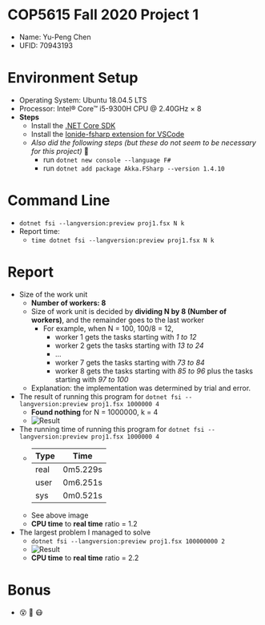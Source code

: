# COP5615 Fall 2020 Project 1 
  * Name: Yu-Peng Chen
  * UFID: 70943193
# Environment Setup
  * Operating System: Ubuntu 18.04.5 LTS
  * Processor: Intel® Core™ i5-9300H CPU @ 2.40GHz × 8 
  * __Steps__
    * Install the [.NET Core SDK](https://dotnet.microsoft.com/download)
    * Install the [Ionide-fsharp extension for VSCode](https://marketplace.visualstudio.com/items?itemName=Ionide.Ionide-fsharp)
    * *Also did the following steps (but these do not seem to be necessary for this project)* :thinking:
      * run ```dotnet new console --language F#```
      * run ```dotnet add package Akka.FSharp --version 1.4.10```
# Command Line
  * ```dotnet fsi --langversion:preview proj1.fsx N k```
  * Report time:
    * ```time dotnet fsi --langversion:preview proj1.fsx N k```

# Report
  * Size of the work unit
    * __Number of workers: 8__
    * Size of work unit is decided by __dividing N by 8 (Number of workers)__, and the remainder goes to the last worker
      * For example, when N = 100, 100/8 = 12,
        * worker 1 gets the tasks starting with _1 to 12_
        * worker 2 gets the tasks starting with _13 to 24_
        * ...
        * worker 7 gets the tasks starting with _73 to 84_
        * worker 8 gets the tasks starting with _85 to 96_ plus the tasks starting with _97 to 100_
    * Explanation: the implementation was determined by trial and error.
  * The result of running this program for ```dotnet fsi --langversion:preview proj1.fsx 1000000 4```
    * __Found nothing__ for N = 1000000, k = 4
    * ![Result](https://github.com/ypchen520/UF-COP5615-DOS/blob/master/Images/result-1000000-4.png)
  * The running time of running this program for ```dotnet fsi --langversion:preview proj1.fsx 1000000 4```
    * | Type | Time |
      | ---- | ---- |
      | real | 0m5.229s |
      | user | 0m6.251s |
      | sys  | 0m0.521s |
    * See above image
    * **CPU time** to **real time** ratio = 1.2
  * The largest problem I managed to solve
    * ```dotnet fsi --langversion:preview proj1.fsx 100000000 2```
    * ![Result](https://github.com/ypchen520/UF-COP5615-DOS/blob/master/Images/result-100000000-2.png)
    * **CPU time** to **real time** ratio = 2.2

# Bonus
  * :dizzy_face: :exploding_head: :mask:
